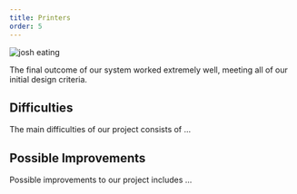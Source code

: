 ```yaml
---
title: Printers
order: 5
---
```


![josh eating](https://i.imgur.com/g5M2goS.jpg?1)

<!-- ## Discuss your results. How well did your finished solution meet your design criteria? -->
The final outcome of our system worked extremely well, meeting all of our initial design criteria.

<!-- ## Did you encounter any particular difficulties? -->
## Difficulties
The main difficulties of our project consists of ...

<!-- ## Does your solution have any flaws or hacks? What improvements would you make if you had additional time? -->
## Possible Improvements
Possible improvements to our project includes ...

